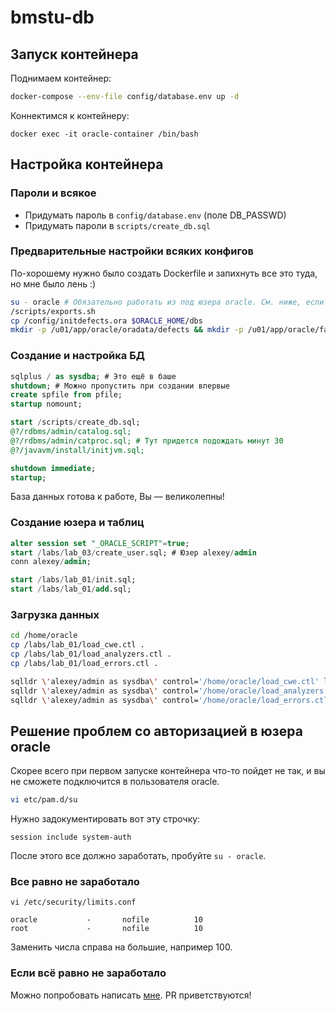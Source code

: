 # bmstu-db


## Запуск контейнера

Поднимаем контейнер: 

```bash
docker-compose --env-file config/database.env up -d
```

Коннектимся к контейнеру: 

```
docker exec -it oracle-container /bin/bash
```

## Настройка контейнера

### Пароли и всякое

* Придумать пароль в ``config/database.env`` (поле DB_PASSWD)
* Придумать пароли в ``scripts/create_db.sql``

### Предварительные настройки всяких конфигов

По-хорошему нужно было создать Dockerfile и запихнуть все это туда, но мне было лень :)

```bash
su - oracle # Обязательно работать из под юзера oracle. См. ниже, если не получается залогиниться
/scripts/exports.sh
cp /config/initdefects.ora $ORACLE_HOME/dbs 
mkdir -p /u01/app/oracle/oradata/defects && mkdir -p /u01/app/oracle/fast_recovery_area && mkdir -p /u01/app/oracle/admin/defects/adump
```

### Создание и настройка БД

```sql
sqlplus / as sysdba; # Это ещё в баше
shutdown; # Можно пропустить при создании впервые
create spfile from pfile;
startup nomount;

start /scripts/create_db.sql;
@?/rdbms/admin/catalog.sql;
@?/rdbms/admin/catproc.sql; # Тут придется подождать минут 30
@?/javavm/install/initjvm.sql;

shutdown immediate;
startup;
```

База данных готова к работе, Вы — великолепны!

### Создание юзера и таблиц

```sql
alter session set "_ORACLE_SCRIPT"=true;
start /labs/lab_03/create_user.sql; # Юзер alexey/admin
conn alexey/admin;

start /labs/lab_01/init.sql;
start /labs/lab_01/add.sql;
```

### Загрузка данных

```bash
cd /home/oracle
cp /labs/lab_01/load_cwe.ctl .
cp /labs/lab_01/load_analyzers.ctl .
cp /labs/lab_01/load_errors.ctl .

sqlldr \'alexey/admin as sysdba\' control='/home/oracle/load_cwe.ctl' log='log.ctl'
sqlldr \'alexey/admin as sysdba\' control='/home/oracle/load_analyzers.ctl' log='log.ctl'
sqlldr \'alexey/admin as sysdba\' control='/home/oracle/load_errors.ctl' log='log.ctl'
```

## Решение проблем со авторизацией в юзера oracle

Скорее всего при первом запуске контейнера что-то пойдет не так, и вы не сможете подключится в пользователя oracle. 

```bash
vi etc/pam.d/su
```

Нужно задокументировать вот эту строчку:

```
session include system-auth
```

После этого все должно заработать, пробуйте ```su - oracle```.

### Все равно не заработало

```
vi /etc/security/limits.conf
```

```
oracle           -       nofile          10
root             -       nofile          10 
```

Заменить числа справа на большие, например 100.

### Если всё равно не заработало

Можно попробовать написать [мне](t.me/mrrvz). PR приветствуются!
